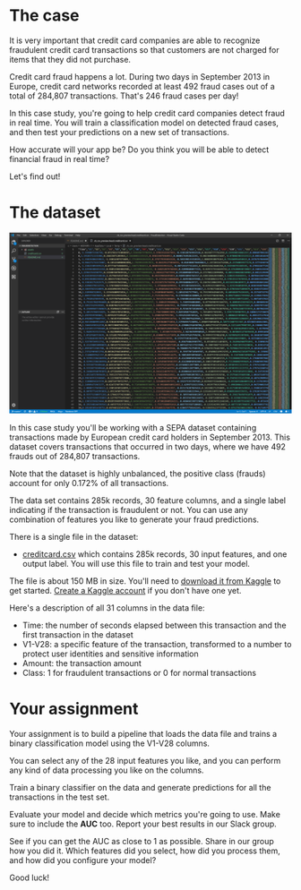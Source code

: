 # The case

It is very important that credit card companies are able to recognize fraudulent credit card transactions so that customers are not charged for items that they did not purchase.

Credit card fraud happens a lot. During two days in September 2013 in Europe, credit card networks recorded at least 492 fraud cases out of a total of 284,807 transactions. That's 246 fraud cases per day!

In this case study, you're going to help credit card companies detect fraud in real time. You will train a classification model on detected fraud cases, and then test your predictions on a new set of transactions. 

How accurate will your app be? Do you think you will be able to detect financial fraud in real time? 

Let's find out! 

# The dataset

![The dataset](./assets/data.png)

In this case study you'll be working with a SEPA dataset containing transactions made by European credit card holders in September 2013. This dataset covers transactions that occurred in two days, where we have 492 frauds out of 284,807 transactions. 

Note that the dataset is highly unbalanced, the positive class (frauds) account for only 0.172% of all transactions.

The data set contains 285k records, 30 feature columns, and a single label indicating if the transaction is fraudulent or not. You can use any combination of features you like to generate your fraud predictions.

There is a single file in the dataset:
* [creditcard.csv](https://www.kaggle.com/mlg-ulb/creditcardfraud/downloads/creditcard.csv/3) which contains 285k records, 30 input features, and one output label. You will use this file to train and test your model.

The file is about 150 MB in size. You'll need to [download it from Kaggle](https://www.kaggle.com/mlg-ulb/creditcardfraud/downloads/creditcard.csv/3) to get started. [Create a Kaggle account](https://www.kaggle.com/account/login) if you don't have one yet. 

Here's a description of all 31 columns in the data file:
* Time: the number of seconds elapsed between this transaction and the first transaction in the dataset
* V1-V28: a specific feature of the transaction, transformed to a number to protect user identities and sensitive information
* Amount: the transaction amount
* Class: 1 for fraudulent transactions or 0 for normal transactions

# Your assignment
Your assignment is to build a pipeline that loads the data file and trains a binary classification model using the V1-V28 columns. 

You can select any of the 28 input features you like, and you can perform any kind of data processing you like on the columns. 

Train a binary classifier on the data and generate predictions for all the transactions in the test set. 

Evaluate your model and decide which metrics you're going to use. Make sure to include the **AUC** too. Report your best results in our Slack group.

See if you can get the AUC as close to 1 as possible. Share in our group how you did it. Which features did you select, how did you process them, and how did you configure your model? 

Good luck!
